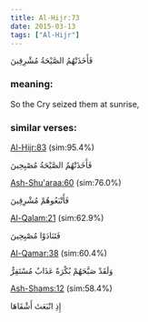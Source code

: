 ```yaml
---
title: Al-Hijr:73
date: 2015-03-13
tags: ["Al-Hijr"]
---
```

فَأَخَذَتْهُمُ الصَّيْحَةُ مُشْرِقِينَ
### meaning: 
So the Cry seized them at sunrise,
### similar verses: 

[Al-Hijr:83](/15/83) (sim:95.4%)

فَأَخَذَتْهُمُ الصَّيْحَةُ مُصْبِحِينَ

[Ash-Shu'araa:60](/26/60) (sim:76.0%)

فَأَتْبَعُوهُمْ مُشْرِقِينَ

[Al-Qalam:21](/68/21) (sim:62.9%)

فَتَنَادَوْا مُصْبِحِينَ

[Al-Qamar:38](/54/38) (sim:60.4%)

وَلَقَدْ صَبَّحَهُمْ بُكْرَةً عَذَابٌ مُسْتَقِرٌّ

[Ash-Shams:12](/91/12) (sim:58.4%)

إِذِ انْبَعَثَ أَشْقَاهَا
